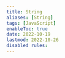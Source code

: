 ```yaml
---
title: String
aliases: [String]
tags: [JavaScript]
enableToc: true
date: 2022-10-19
lastmod: 2022-10-26
disabled rules: 
---
```


